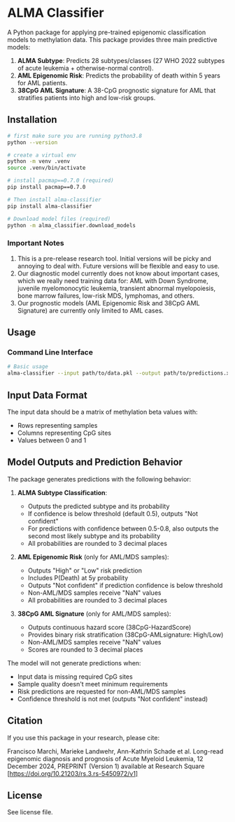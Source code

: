 
# ALMA Classifier

A Python package for applying pre-trained epigenomic classification models to methylation data. This package provides three main predictive models:

1. **ALMA Subtype**: Predicts 28 subtypes/classes (27 WHO 2022 subtypes of acute leukemia + otherwise-normal control).
2. **AML Epigenomic Risk**: Predicts the probability of death within 5 years for AML patients.
3. **38CpG AML Signature**: A 38-CpG prognostic signature for AML that stratifies patients into high and low-risk groups.

## Installation

```bash
# first make sure you are running python3.8
python --version

# create a virtual env
python -m venv .venv
source .venv/bin/activate

# install pacmap==0.7.0 (required)
pip install pacmap==0.7.0

# Then install alma-classifier
pip install alma-classifier

# Download model files (required)
python -m alma_classifier.download_models
```

### Important Notes
1. This is a pre-release research tool. Initial versions will be picky and annoying to deal with. Future versions will be flexible and easy to use.
2. Our diagnostic model currently does not know about important cases, which we really need training data for: AML with Down Syndrome, juvenile myelomonocytic leukemia, transient abnormal myelopoiesis, bone marrow failures, low-risk MDS, lymphomas, and others.
3. Our prognostic models (AML Epigenomic Risk and 38CpG AML Signature) are currently only limited to AML cases.

## Usage

### Command Line Interface

```bash
# Basic usage
alma-classifier --input path/to/data.pkl --output path/to/predictions.xlsx
```

## Input Data Format

The input data should be a matrix of methylation beta values with:
- Rows representing samples
- Columns representing CpG sites
- Values between 0 and 1

## Model Outputs and Prediction Behavior

The package generates predictions with the following behavior:

1. **ALMA Subtype Classification**:
   - Outputs the predicted subtype and its probability
   - If confidence is below threshold (default 0.5), outputs "Not confident"
   - For predictions with confidence between 0.5-0.8, also outputs the second most likely subtype and its probability
   - All probabilities are rounded to 3 decimal places

2. **AML Epigenomic Risk** (only for AML/MDS samples):
   - Outputs "High" or "Low" risk prediction
   - Includes P(Death) at 5y probability
   - Outputs "Not confident" if prediction confidence is below threshold
   - Non-AML/MDS samples receive "NaN" values
   - All probabilities are rounded to 3 decimal places

3. **38CpG AML Signature** (only for AML/MDS samples):
   - Outputs continuous hazard score (38CpG-HazardScore)
   - Provides binary risk stratification (38CpG-AMLsignature: High/Low)
   - Non-AML/MDS samples receive "NaN" values
   - Scores are rounded to 3 decimal places

The model will not generate predictions when:
- Input data is missing required CpG sites
- Sample quality doesn't meet minimum requirements
- Risk predictions are requested for non-AML/MDS samples
- Confidence threshold is not met (outputs "Not confident" instead)

## Citation

If you use this package in your research, please cite:

Francisco Marchi, Marieke Landwehr, Ann-Kathrin Schade et al. Long-read epigenomic diagnosis and prognosis of Acute Myeloid Leukemia, 12 December 2024, PREPRINT (Version 1) available at Research Square [https://doi.org/10.21203/rs.3.rs-5450972/v1]

## License

See license file.
